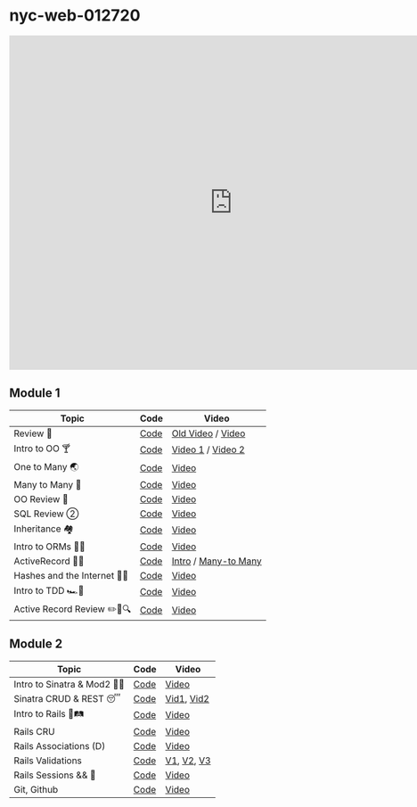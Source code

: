 # nyc-web-012720

<iframe src="https://calendar.google.com/calendar/embed?src=flatironschool.com_5v3vpkuf58h3tdm3pm7iqedq9s%40group.calendar.google.com&ctz=America%2FNew_York" style="border: 0" width="800" height="600" frameborder="0" scrolling="no"></iframe>



## Module 1
| Topic                             | Code                                   | Video                                      |
| -----                             | ----                                   | -----                                      |
| Review 🏀| [Code](https://github.com/learn-co-students/nyc-web-012720/tree/master/01-hashketball-review) | [Old Video](https://youtu.be/hVulfXJ2M_E) / [Video](https://youtu.be/0cxHFG9gXx0) |
| Intro to OO 🍸| [Code](https://github.com/learn-co-students/nyc-web-012720/tree/master/02-intro-to-oo) | [Video 1](https://youtu.be/GP9JSeK2a74) / [Video 2](https://youtu.be/hyLNvadrskE) |
| One to Many 🌏| [Code](https://github.com/learn-co-students/nyc-web-012720/tree/master/03-one-to-many) | [Video](https://youtu.be/2qnFfAXC7s0) |
| Many to Many 🥼| [Code](https://github.com/learn-co-students/nyc-web-012720/tree/master/04-many-to-many) | [Video](https://youtu.be/yCCoaW0nJMM) |
| OO Review 💪 | [Code](https://github.com/learn-co-students/nyc-web-012720/tree/master/05-oo-review) | [Video](https://youtu.be/eW_6cZSb7DA) |
| SQL Review ② | [Code](https://github.com/learn-co-students/nyc-clarke-web-010620/tree/master/08-sql-review) | [Video](https://youtu.be/rkYd6YyARz8) |
| Inheritance 🏘 | [Code](https://github.com/learn-co-students/nyc-clarke-web-010620/tree/master/10-inheritance) | [Video](https://youtu.be/uW_OvpGxshI) |
| Intro to ORMs 🏴‍☠️| [Code](https://github.com/learn-co-students/nyc-clarke-web-010620/tree/master/09-intro-to-orms) | [Video](https://youtu.be/AvjHI1rO6f0) |
| ActiveRecord 👩‍🎓| [Code](https://github.com/learn-co-students/nyc-web-012720/tree/master/06-intro-to-ar) | [Intro](https://youtu.be/svuXC8OpCtI) / [Many-to Many](https://youtu.be/KoyWDRA7iBo) |
| Hashes and the Internet 👩‍🎓| [Code](https://github.com/learn-co-students/nyc-web-012720/tree/master/07-hashes-and-the-internet) | [Video](https://youtu.be/rJZFO-gnr0w) |
| Intro to TDD 🏎💩| [Code](https://github.com/learn-co-students/nyc-web-012720/tree/master/08-intro-to-tdd) | [Video](https://youtu.be/VN_7gmn68no) |
| Active Record Review ✏️📕🔍| [Code](https://github.com/learn-co-students/nyc-web-012720/tree/master/09-active-record-review) | [Video](https://youtu.be/OG6Lc7t4Rks) |

## Module 2
| Topic                             | Code                                   | Video                                      |
| -----                             | ----                                   | -----                                      |
| Intro to Sinatra & Mod2 🎤🎶      |[Code][intro_code]                      |[Video][intro_vid]                          |
| Sinatra CRUD & REST 😴            |[Code][sinatra_crud_code]               |[Vid1][sin_crud_vid1], [Vid2][sin_crud_vid2]|
| Intro to Rails 🚂🛤               |[Code][rails_code]                      |[Video][rails_vid]                          |
| Rails CRU                          |[Code][rails_CRU_code]                 |[Video][rails_CRU_vid]                      |
| Rails Associations (D)             |[Code][ra_code]                        |[Video][ra_vid]                             |
| Rails Validations                 |[Code][ra_val_code]                     |[V1][raval1], [V2][raval2], [V3][raval3]    |
| Rails Sessions && 🍪               |[Code][sesh_code]                     |[Video][sesh_vid]    |
| Git, Github                        |[Code][sesh_code]                     |[Video][git_hub]    |


[intro_code]: https://github.com/learn-co-students/nyc-web-012720/tree/master/10-intro-sinatra-mvc
[intro_vid]: https://youtu.be/UM_JRT7-v1U

[sinatra_crud_code]: https://github.com/learn-co-students/nyc-web-012720/tree/master/11-sinatra-CRUD
[sin_crud_vid1]: https://youtu.be/D0VXLQLsMzw
[sin_crud_vid2]: https://youtu.be/xN4euNUNxpA

[rails_code]: https://github.com/learn-co-students/nyc-web-012720/tree/master/12-intro-to-rails
[rails_vid]:https://youtu.be/tXqWplycPQM

[rails_CRU_code]: https://github.com/learn-co-students/nyc-web-012720/tree/master/13-rails-CRUD
[rails_CRU_vid]: https://youtu.be/xUuwcsl446w

[ra_code]: https://github.com/learn-co-students/nyc-web-012720/tree/master/14-rails-associations
[ra_vid]: https://youtu.be/lzutbGhtxKA

[ra_val_code]: https://github.com/learn-co-students/nyc-web-012720/tree/master/15-rails-validations
[raval1]: https://youtu.be/RySDA5TKnSo
[raval2]: https://youtu.be/vMYc6ntxYOA
[raval3]: https://youtu.be/ejCbo3Bjwu0

[sesh_code]: https://github.com/learn-co-students/nyc-web-012720/tree/master/16-rails-session
[sesh_vid]: https://youtu.be/DafdrgZkw0U 

[git_hub]: https://youtu.be/_Nd-JeFfs-s
